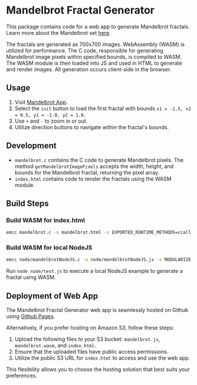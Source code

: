# Mandelbrot Fractal Generator

This package contains code for a web app to generate Mandelbrot fractals. Learn more about the Mandelbrot set [here](https://en.wikipedia.org/wiki/Mandelbrot_set).

The fractals are generated as 700x700 images. WebAssembly (WASM) is utilized for performance. The C code, responsible for generating Mandelbrot image pixels within specified bounds, is compiled to WASM. The WASM module is then loaded into JS and used in HTML to generate and render images. All generation occurs client-side in the browser.

## Usage

1. Visit [Mandelbrot App](https://raomayurs.github.io/mandelbrotFractalGeneratorWebApp/).
2. Select the `init` button to load the first fractal with bounds `x1 = -1.5, x2 = 0.5, y1 = -1.0, y2 = 1.0`.
3. Use `+` and `-` to zoom in or out.
4. Utilize direction buttons to navigate within the fractal's bounds.

## Development

- `mandelbrot.c` contains the C code to generate Mandelbrot pixels. The method `getMandelbrotImagePixels` accepts the width, height, and bounds for the Mandelbrot fractal, returning the pixel array.
- `index.html` contains code to render the fractals using the WASM module.

## Build Steps

### Build WASM for index.html

```bash
emcc mandelbrot.c -o mandelbrot.html -s EXPORTED_RUNTIME_METHODS=ccall -s TOTAL_STACK=15mb
```

### Build WASM for local NodeJS

```bash
emcc node/mandelbrotNodeJS.c -o node/mandelbrotNodeJS.js -s MODULARIZE -s EXPORTED_RUNTIME_METHODS=ccall -s TOTAL_STACK=15mb
```
Run `node node/test.js` to execute a local NodeJS example to generate a fractal using WASM.

## Deployment of Web App

The Mandelbrot Fractal Generator web app is seamlessly hosted on Github using [Github Pages](https://pages.github.com).

Alternatively, if you prefer hosting on Amazon S3, follow these steps:

1. Upload the following files to your S3 bucket: `mandelbrot.js`, `mandelbrot.wasm`, and `index.html`.
2. Ensure that the uploaded files have public access permissions.
3. Utilize the public S3 URL for `index.html` to access and use the web app.

This flexibility allows you to choose the hosting solution that best suits your preferences.

